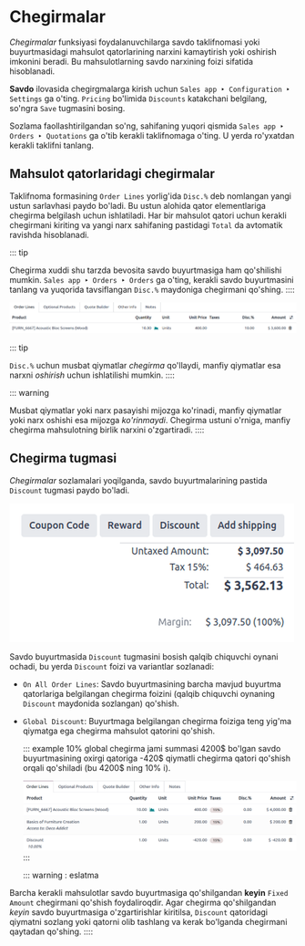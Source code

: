 # Chegirmalar

*Chegirmalar* funksiyasi foydalanuvchilarga savdo taklifnomasi yoki buyurtmasidagi mahsulot qatorlarining narxini kamaytirish yoki oshirish imkonini beradi. Bu mahsulotlarning savdo narxining foizi sifatida hisoblanadi.

**Savdo** ilovasida chegirgmalarga kirish uchun `Sales app ‣ Configuration ‣ Settings` ga o'ting. `Pricing` bo'limida `Discounts` katakchani belgilang, so'ngra `Save` tugmasini bosing.

Sozlama faollashtirilgandan so'ng, sahifaning yuqori qismida `Sales app ‣ Orders ‣ Quotations` ga o'tib kerakli taklifnomaga o'ting. U yerda ro'yxatdan kerakli taklifni tanlang.

## Mahsulot qatorlaridagi chegirmalar

Taklifnoma formasining `Order Lines` yorlig'ida `Disc.%` deb nomlangan yangi ustun sarlavhasi paydo bo'ladi. Bu ustun alohida qator elementlariga chegirma belgilash uchun ishlatiladi. Har bir mahsulot qatori uchun kerakli chegirmani kiriting va yangi narx sahifaning pastidagi `Total` da avtomatik ravishda hisoblanadi.

::: tip

Chegirma xuddi shu tarzda bevosita savdo buyurtmasiga ham qo'shilishi mumkin. `Sales app ‣ Orders ‣ Orders` ga o'ting, kerakli savdo buyurtmasini tanlang va yuqorida tavsiflangan `Disc.%` maydoniga chegirmani qo'shing.
::::

![Endi Dis.% sarlavhasi Order Lines da ko'rinadi.](discounts/discount-on-sales-order.png)

::: tip

`Disc.%` uchun musbat qiymatlar *chegirma* qo'llaydi, manfiy qiymatlar esa narxni *oshirish* uchun ishlatilishi mumkin.
::::

::: warning

Musbat qiymatlar yoki narx pasayishi mijozga ko'rinadi, manfiy qiymatlar yoki narx oshishi esa mijozga *ko'rinmaydi*. Chegirma ustuni o'rniga, manfiy chegirma mahsulotning birlik narxini o'zgartiradi.
::::

## Chegirma tugmasi 

*Chegirmalar* sozlamalari yoqilganda, savdo buyurtmalarining pastida `Discount` tugmasi paydo bo'ladi.

![Odoo Savdo ilovasidagi savdo buyurtmasi formasining pastida joylashgan chegirma tugmasi.](discounts/discount-button-sales-order.png)

Savdo buyurtmasida `Discount` tugmasini bosish qalqib chiquvchi oynani ochadi, bu yerda `Discount` foizi va variantlar sozlanadi:

- `On All Order Lines`: Savdo buyurtmasining barcha mavjud buyurtma qatorlariga belgilangan chegirma foizini (qalqib chiquvchi oynaning `Discount` maydonida sozlangan) qo'shish.

- `Global Discount`: Buyurtmaga belgilangan chegirma foiziga teng yig'ma qiymatga ega chegirma mahsulot qatorini qo'shish.

  ::: example
  10% global chegirma jami summasi 4200$ bo'lgan savdo buyurtmasining oxirgi qatoriga -420$ qiymatli chegirma qatori qo'shish orqali qo'shiladi (bu 4200$ ning 10% i).

  ![Odoo Savdo ilovasida qo'llaniladigan global chegirma varianti bilan savdo buyurtmasi.](discounts/global-discount-option.png)
  :::

  ::: warning
  : eslatma

Barcha kerakli mahsulotlar savdo buyurtmasiga qo'shilgandan **keyin** `Fixed Amount` chegirmani qo'shish foydaliroqdir. Agar chegirma qo'shilgandan *keyin* savdo buyurtmasiga o'zgartirishlar kiritilsa, `Discount` qatoridagi qiymatni sozlang yoki qatorni olib tashlang va kerak bo'lganda chegirmani qaytadan qo'shing.
::::